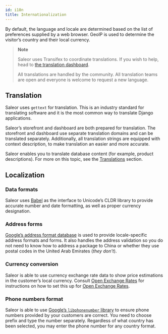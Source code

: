 ```yaml
---
id: i18n
title: Internationalization
---
```


By default, the language and locale are determined based on the list of preferences supplied by a web browser. 
GeoIP is used to determine the visitor’s country and their local currency.

> **Note**
>
> Saleor uses Transifex to coordinate translations. 
> If you wish to help, head to [the translation dashboard](https://www.transifex.com/mirumee/saleor-1/).
>
> All translations are handled by the community. All translation teams are open and everyone is welcome to request a new language.


## Translation

Saleor uses `gettext` for translation. This is an industry standard for translating software and it is the most common way to translate Django applications.

Saleor’s storefront and dashboard are both prepared for translation. 
The storefront and dashboard use separate translation domains and can be translated separately. 
Additionally, all translation strings are equipped with context description, to make translation an easier and more accurate.

Saleor enables you to translate database content (for example, product descriptions). For more on this topic, see the [Translations](dashboard/translations.md) section.


## Localization

### Data formats

Saleor uses [Babel](http://babel.pocoo.org/en/latest/) as the interface to Unicode’s CLDR library to provide accurate number and date formatting, as well as proper currency designation.


### Address forms

[Google’s address format database](https://github.com/mirumee/google-i18n-address) is used to provide locale-specific address formats and forms. 
It also handles the address validation so you do not need to know how to address a package to China or whether they use postal codes in the United Arab Emirates (_they don’t_).


### Currency conversion

Saleor is able to use currency exchange rate data to show price estimations in the customer’s local currency. Consult [Open Exchange Rates](integrations/openexchangerates.md) for instructions on how to set this up for [Open Exchange Rates](https://openexchangerates.org/).


### Phone numbers format

Saleor is able to use [Google’s `libphonenumber` library](https://github.com/googlei18n/libphonenumber) to ensure phone numbers provided by your customers are correct. 
You need to choose prefix and type the number separately. 
Regardless of what country has been selected, you may enter the phone number for any country format.